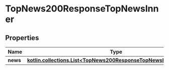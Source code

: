 
# TopNews200ResponseTopNewsInner

## Properties
Name | Type | Description | Notes
------------ | ------------- | ------------- | -------------
**news** | [**kotlin.collections.List&lt;TopNews200ResponseTopNewsInnerNewsInner&gt;**](TopNews200ResponseTopNewsInnerNewsInner.md) |  |  [optional]




